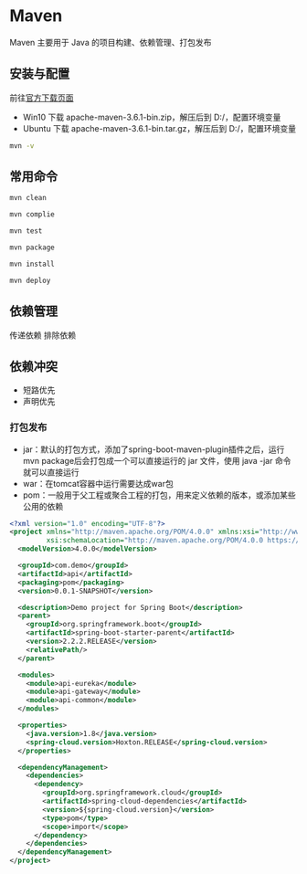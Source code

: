 # Maven
Maven 主要用于 Java 的项目构建、依赖管理、打包发布

## 安装与配置

前往[官方下载页面](https://archive.apache.org/dist/maven/maven-3/3.6.1/binaries/)
- Win10 下载 apache-maven-3.6.1-bin.zip，解压后到 D:/，配置环境变量
- Ubuntu 下载 apache-maven-3.6.1-bin.tar.gz，解压后到 D:/，配置环境变量

```bash
mvn -v
```
## 常用命令
```bash
mvn clean

mvn complie

mvn test

mvn package

mvn install

mvn deploy
```
## 依赖管理

传递依赖
排除依赖

## 依赖冲突
- 短路优先
- 声明优先



### 打包发布

- jar：默认的打包方式，添加了spring-boot-maven-plugin插件之后，运行mvn package后会打包成一个可以直接运行的 jar 文件，使用 java -jar 命令就可以直接运行
- war：在tomcat容器中运行需要达成war包
- pom：一般用于父工程或聚合工程的打包，用来定义依赖的版本，或添加某些公用的依赖

```xml
<?xml version="1.0" encoding="UTF-8"?>
<project xmlns="http://maven.apache.org/POM/4.0.0" xmlns:xsi="http://www.w3.org/2001/XMLSchema-instance"
         xsi:schemaLocation="http://maven.apache.org/POM/4.0.0 https://maven.apache.org/xsd/maven-4.0.0.xsd">
  <modelVersion>4.0.0</modelVersion>

  <groupId>com.demo</groupId>
  <artifactId>api</artifactId>
  <packaging>pom</packaging>
  <version>0.0.1-SNAPSHOT</version>

  <description>Demo project for Spring Boot</description>
  <parent>
    <groupId>org.springframework.boot</groupId>
    <artifactId>spring-boot-starter-parent</artifactId>
    <version>2.2.2.RELEASE</version>
    <relativePath/> 
  </parent>

  <modules>
    <module>api-eureka</module>
    <module>api-gateway</module>
    <module>api-common</module>
  </modules>

  <properties>
    <java.version>1.8</java.version>
    <spring-cloud.version>Hoxton.RELEASE</spring-cloud.version>
  </properties>

  <dependencyManagement>
    <dependencies>
      <dependency>
        <groupId>org.springframework.cloud</groupId>
        <artifactId>spring-cloud-dependencies</artifactId>
        <version>${spring-cloud.version}</version>
        <type>pom</type>
        <scope>import</scope>
      </dependency>
    </dependencies>
  </dependencyManagement>
</project>
```